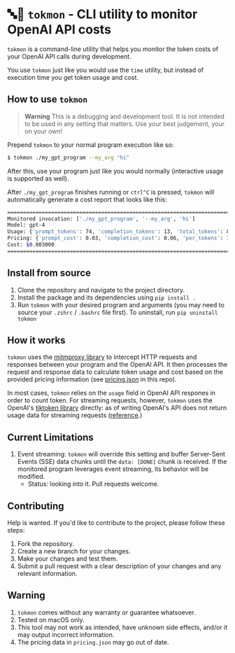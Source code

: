 # 🔤🧐 `tokmon` - CLI utility to monitor OpenAI API costs

`tokmon` is a command-line utility that helps you monitor the token costs of your OpenAI API calls during development.

You use `tokmon` just like you would use the `time` utility, but instead of execution time you get token usage and cost.

## How to use `tokmon`

> **Warning**
> This is a debugging and development tool. It is not intended to be used in any setting that matters. Use your best judgement, your on your own!

Prepend `tokmon` to your normal program execution like so:
```bash
$ tokmon ./my_gpt_program --my_arg "hi"
```
After this, use your program just like you would normally (interactive usage is supported as well).

After `./my_gpt_program` finishes running or `ctrl^C` is pressed, `tokmon` will automatically generate a cost report that looks like this:

```bash
================================================================================
Monitored invocation: ['./my_gpt_program', '--my_arg', 'hi']
Model: gpt-4
Usage: {'prompt_tokens': 74, 'completion_tokens': 13, 'total_tokens': 87}
Pricing: {'prompt_cost': 0.03, 'completion_cost': 0.06, 'per_tokens': 1000}
Cost: $0.003000
================================================================================
```

## Install from source
1. Clone the repository and navigate to the project directory.
2. Install the package and its dependencies using `pip install .`
3. Run `tokmon` with your desired program and arguments (you may need to source your `.zshrc` / `.bashrc` file first).
To uninstall, run `pip uninstall tokmon`

## How it works
`tokmon` uses the [mitmproxy library](https://github.com/mitmproxy/mitmproxy) to intercept HTTP requests and responses between your program and the OpenAI API. It then processes the request and response data to calculate token usage and cost based on the provided pricing information (see [pricing.json](pricing.json) in this repo).

In most cases, `tokmon` relies on the `usage` field in OpenAI API respones in order to count token. For streaming requests, however, `tokmon` uses the OpenAI's [tiktoken library](https://github.com/openai/tiktoken) directly: as of writing OpenAI's API does not return usage data for streaming requests ([reference](https://community.openai.com/t/usage-info-in-api-responses/18862/11).)

## Current Limitations
1. Event streaming: `tokmon` will override this setting and buffer Server-Sent Events (SSE) data chunks until the `data: [DONE]` chunk is received. If the monitored program leverages event streaming, its behavior will be modified.
    - Status: looking into it. Pull requests welcome.

## Contributing
Help is wanted. If you'd like to contribute to the project, please follow these steps:
1. Fork the repository.
2. Create a new branch for your changes.
3. Make your changes and test them.
4. Submit a pull request with a clear description of your changes and any relevant information.

## Warning
1. `tokmon` comes without any warranty or guarantee whatsoever.
2. Tested on macOS only.
3. This tool may not work as intended, have unknown side effects, and/or it may output incorrect information.
4. The pricing data in `pricing.json` may go out of date.
